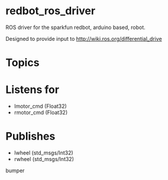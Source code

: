 redbot_ros_driver
=================
ROS driver for the sparkfun redbot, arduino based, robot.



Designed to provide input to 
http://wiki.ros.org/differential_drive




Topics
======

Listens for
====

 * lmotor_cmd (Float32)
 * rmotor_cmd (Float32)



Publishes 
====

* lwheel (std_msgs/Int32)
* rwheel (std_msgs/Int32)



bumper
